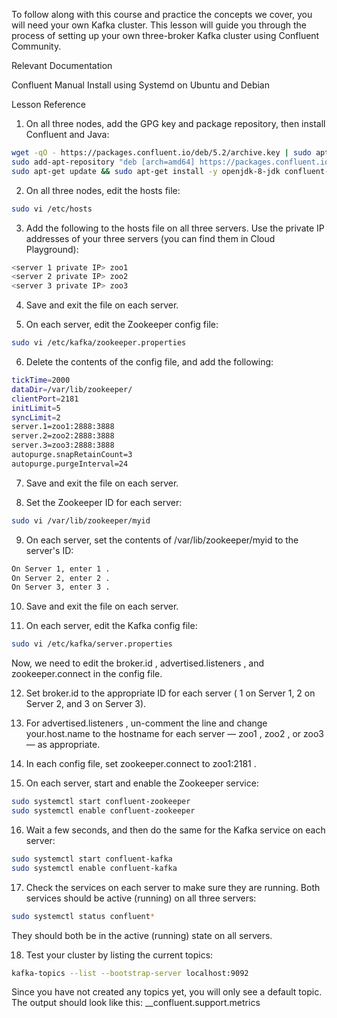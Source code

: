 To follow along with this course and practice the concepts we cover, you will need your own Kafka cluster. This lesson will guide
you through the process of setting up your own three-broker Kafka cluster using Confluent Community.

Relevant Documentation

Confluent Manual Install using Systemd on Ubuntu and Debian

Lesson Reference

1. On all three nodes, add the GPG key and package repository, then install Confluent and Java:
```bash
wget -qO - https://packages.confluent.io/deb/5.2/archive.key | sudo apt-key add -
sudo add-apt-repository "deb [arch=amd64] https://packages.confluent.io/deb/5.2 stable main"
sudo apt-get update && sudo apt-get install -y openjdk-8-jdk confluent-community-2.12
```
2. On all three nodes, edit the hosts file:
```bash
sudo vi /etc/hosts
```
3. Add the following to the hosts file on all three servers. Use the private IP addresses of your three servers (you can find
them in Cloud Playground):
```bash
<server 1 private IP> zoo1
<server 2 private IP> zoo2
<server 3 private IP> zoo3
```
4. Save and exit the file on each server.

5. On each server, edit the Zookeeper config file:
```bash
sudo vi /etc/kafka/zookeeper.properties
```
6. Delete the contents of the config file, and add the following:
```bash
tickTime=2000
dataDir=/var/lib/zookeeper/
clientPort=2181
initLimit=5
syncLimit=2
server.1=zoo1:2888:3888
server.2=zoo2:2888:3888
server.3=zoo3:2888:3888
autopurge.snapRetainCount=3
autopurge.purgeInterval=24
```
7. Save and exit the file on each server.

8. Set the Zookeeper ID for each server:
```bash
sudo vi /var/lib/zookeeper/myid
```
9. On each server, set the contents of /var/lib/zookeeper/myid to the server's ID:
```bash
On Server 1, enter 1 .
On Server 2, enter 2 .
On Server 3, enter 3 .
```
10. Save and exit the file on each server.

11. On each server, edit the Kafka config file:
```bash
sudo vi /etc/kafka/server.properties
```
Now, we need to edit the broker.id , advertised.listeners , and zookeeper.connect in the config file.

12. Set broker.id to the appropriate ID for each server ( 1 on Server 1, 2 on Server 2, and 3 on Server 3).

13. For advertised.listeners , un-comment the line and change your.host.name to the hostname for each server —
zoo1 , zoo2 , or zoo3 — as appropriate.

14. In each config file, set zookeeper.connect to zoo1:2181 .

15. On each server, start and enable the Zookeeper service:
```bash
sudo systemctl start confluent-zookeeper
sudo systemctl enable confluent-zookeeper
```
16. Wait a few seconds, and then do the same for the Kafka service on each server:
```bash
sudo systemctl start confluent-kafka
sudo systemctl enable confluent-kafka
```
17. Check the services on each server to make sure they are running. Both services should be active (running) on all three
servers:
```bash
sudo systemctl status confluent*
```
They should both be in the active (running) state on all servers.

18. Test your cluster by listing the current topics:
```bash
kafka-topics --list --bootstrap-server localhost:9092
```
Since you have not created any topics yet, you will only see a default topic. The output should look like this:
__confluent.support.metrics
